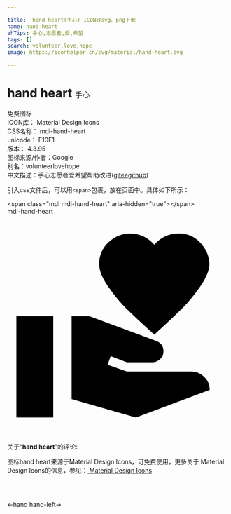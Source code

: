 ```yaml
---

title:  hand heart(手心) ICON转svg、png下载
name: hand-heart
zhTips: 手心,志愿者,爱,希望
tags: []
search: volunteer,love,hope
image: https://iconhelper.cn/svg/material/hand-heart.svg

---
```


# hand heart  <small style="font-size: 60%;font-weight: 100">手心</small>


<div class="detail-page">
<p>
<span><span class="badge-success badge">免费图标</span> </span>
<br/>
<span>
ICON库：
<span class="badge-secondary badge">Material Design Icons</span> 
</span>
<br/>
<span>
CSS名称：
<span class="badge-secondary badge">mdi-hand-heart</span> 
</span>
<br/>
<span>
unicode：
<span class="badge-secondary badge">F10F1</span> 
<copy-btn content='F10F1' btn-title=""></copy-btn>
<copy-btn :content='String.fromCodePoint(parseInt("F10F1", 16))' btn-title="复制U"></copy-btn>
</span>
<br/>
<span>
版本：
<span class="badge-secondary badge">4.3.95</span> 
</span>
<br/>
<span>图标来源/作者：<span class="badge-light badge">Google</span></span> 
<br/>
<span>别名：<span class="badge-light badge">volunteer</span><span class="badge-light badge">love</span><span class="badge-light badge">hope</span></span><br/><span class="zh-detail">中文描述：<span class="badge-primary badge">手心</span><span class="badge-primary badge">志愿者</span><span class="badge-primary badge">爱</span><span class="badge-primary badge">希望</span><span class="help-link"><span>帮助改进</span>(<a href="https://gitee.com/liuwave/icon-helper/edit/master/json/material/hand-heart.json" target="_blank" rel="noopener noreferrer">gitee</a><a href="https://github.com/liuwave/icon-helper/edit/master/json/material/hand-heart.json" target="_blank" rel="noopener noreferrer">github</a></span>)</span><br/>
</p>
</div>
<div class="alert alert-dark">
  <i class="mdi mdi-hand-heart mdi-48px"></i>
  <i class="mdi mdi-hand-heart mdi-36px"></i>
  <i class="mdi mdi-hand-heart mdi-24px"></i>
  <i class="mdi mdi-hand-heart mdi-18px"></i>
</div>
<div>
  <p>引入css文件后，可以用<code>&lt;span&gt;</code>包裹，放在页面中。具体如下所示：    
  </p>
  <div class="alert alert-primary" style="font-size: 14px">
    &lt;span class="mdi mdi-hand-heart" aria-hidden="true"&gt;&lt;/span&gt;
    <copy-btn content='<span class="mdi mdi-hand-heart" aria-hidden="true"></span>'></copy-btn>
  </div>
  <div class="alert alert-secondary">
    <i class="mdi mdi-hand-heart"
    style="font-size: 24px"
    aria-hidden="true"></i> mdi-hand-heart
    <copy-btn content="mdi-hand-heart" btn-title="复制图标名称"></copy-btn>
  </div>
</div>
<div id="svg" class="svg-wrap">
<svg xmlns="http://www.w3.org/2000/svg" viewBox="0 0 24 24"><path d="M20 17Q20.86 17 21.45 17.6T22.03 19L14 22L7 20V11H8.95L16.22 13.69Q17 14 17 14.81 17 15.28 16.66 15.63T15.8 16H13L11.25 15.33L10.92 16.27L13 17H20M16 3.23Q17.06 2 18.7 2 20.06 2 21 3T22 5.3Q22 6.33 21 7.76T19.03 10.15 16 13Q13.92 11.11 12.94 10.15T10.97 7.76 10 5.3Q10 3.94 10.97 3T13.31 2Q14.91 2 16 3.23M.984 11H5V22H.984V11Z" /></svg>
</div>
<detail full-name='mdi-hand-heart'></detail>
<div class="icon-detail__container">
<p>关于“<b>hand heart</b>”的评论:</p>
</div>
<Vssue title="关于“hand heart”的评论" />    
<div><p>图标hand heart来源于Material Design Icons，可免费使用，更多关于 Material Design Icons的信息，参见：<a target="_blank" href="https://iconhelper.cn/material.html"> Material Design Icons</a>
</p></div>

<div style="padding:2rem 0 " class="page-nav"><p class="inner"><span class="prev">←<router-link to="/icon/hand.html">hand</router-link></span> <span class="next"><router-link to="/icon/hand-left.html">hand-left</router-link>→</span></p></div>

